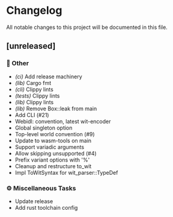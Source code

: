 # Changelog

All notable changes to this project will be documented in this file.

## [unreleased]

### 💼 Other

- *(ci)* Add release machinery
- *(lib)* Cargo fmt
- *(cli)* Clippy lints
- *(tests)* Clippy lints
- *(lib)* Clippy lints
- *(lib)* Remove Box::leak from main
- Add CLI (#21)
- Webidl: convention, latest wit-encoder
- Global singleton option
- Top-level world convention (#9)
- Update to wasm-tools on main
- Support variadic arguments
- Allow skipping unsupported (#4)
- Prefix variant options with '%'
- Cleanup and restructure to_wit
- Impl ToWitSyntax for wit_parser::TypeDef

### ⚙️ Miscellaneous Tasks

- Update release
- Add rust toolchain config

